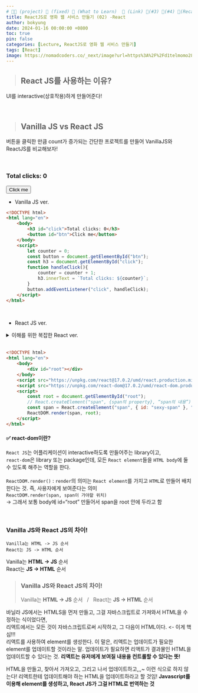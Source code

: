 ```yaml
---
# 👨‍💻 (project) 📌 (fixed) 📖 (What to Learn)  🌱 (Link) 🧷(#3) 📌(#4) 👀(Recap)
title: ReactJS로 영화 웹 서비스 만들기 (02) -React
author: bokyung
date: 2024-01-16 00:00:00 +0800
toc: true
pin: false
categories: [Lecture, ReactJS로 영화 웹 서비스 만들기]
tags: [React]
image: https://nomadcoders.co/_next/image?url=https%3A%2F%2Fd1telmomo28umc.cloudfront.net%2Fmedia%2Fpublic%2Fthumbnails%2Freact-for-beginners.jpeg&w=1920&q=75
---
```


<!--  > 🌱 [Vanilla JS로 크롬 앱 만들기](https://nomadcoders.co/javascript-for-beginners/lobby) -->


> ## React JS를 사용하는 이유?

UI를 interactive(상호작용)하게 만들어준다!

<br>

> ## Vanilla JS  vs  React JS

버튼을 클릭한 만큼 count가 증가되는 간단한 프로젝트를 만들어 VanillaJS와 ReactJS를 비교해보자!

<br>

<html lang="en">
    <body>
        <h3 id="click">Total clicks: 0</h3>
        <button id="btn">Click me</button>
    </body>
    <script>
        let counter = 0;
        const button = document.getElementById("btn");
        const h3 = document.getElementById("click");
        function handleClick(){
            counter = counter + 1;
            h3.innerText = `Total clicks: ${counter}`;
        }
        button.addEventListener("click", handleClick);
    </script>
</html>

<br>

- Vanilla JS ver.

```html
<!DOCTYPE html>
<html lang="en">
    <body>
        <h3 id="click">Total clicks: 0</h3>
        <button id="btn">Click me</button>
    </body>
    <script>
        let counter = 0;
        const button = document.getElementById("btn");
        const h3 = document.getElementById("click");
        function handleClick(){
            counter = counter + 1;
            h3.innerText = `Total clicks: ${counter}`;
        }
        button.addEventListener("click", handleClick);
    </script>
</html>
```

<br>

- React JS ver.

<details>
<summary>이해를 위한 복잡한 React ver.</summary>
<div markdown="1">

```html
<!DOCTYPE html>
<html lang="en">
    <body>
        <div id="root"></div>
    </body>
    <script src="https://unpkg.com/react@17.0.2/umd/react.production.min.js"></script>
    <script src="https://unpkg.com/react-dom@17.0.2/umd/react-dom.production.min.js"></script>
    <script>
        const root = document.getElementById("root");
        // React.createElement("span", {span의 property}, “span의 내용”) -> property는 class name, id, style 등 가능
        const h3 = React.createElement("h3", null, "Hello I'm a h3");
        const btn = React.createElement("button", {
            onClick: () => console.log("im clicked"),
        }, "Click me");
        // 배열을 이용해서 여러 요소를 한번에 render
        const container = React.createElement("div", null, [h3, btn]);
        ReactDOM.render(container, root);
    </script>
</html>
```

</div>
</details>

<br>

```html
<!DOCTYPE html>
<html lang="en">
    <body>
        <div id="root"></div>
    </body>
    <script src="https://unpkg.com/react@17.0.2/umd/react.production.min.js"></script>
    <script src="https://unpkg.com/react-dom@17.0.2/umd/react-dom.production.min.js"></script>
    <script>
        const root = document.getElementById("root");
        // React.createElement("span", {span의 property}, “span의 내용”) -> property는 class name, id도 가능 style도 가능
        const span = React.createElement("span", { id: "sexy-span" }, "Hello I'm a span");
        ReactDOM.render(span, root);
    </script>
</html>
```


#### ✅ react-dom이란?

`React JS`는 어플리케이션이 interactive하도록 만들어주는 library이고, <br>
`react-dom`은 library 또는 package인데, 모든 `React element`들을 `HTML body`에 둘 수 있도록 해주는 역할을 한다. <br><br>
`ReactDOM.render()` : `render`의 의미는 `React element`를 가지고 `HTML`로 만들어 배치한다는 것. 즉, 사용자에게 보여준다는 의미 <br>
`ReactDOM.render(span, span이 가야할 위치)` <br>
-> 그래서 보통 body에 id=“root” 만들어서 span을 root 안에 두라고 함 

<br>

### Vanilla JS와 React JS의 차이!

```
Vanilla는 HTML -> JS 순서
React는 JS -> HTML 순서
```

Vanilla는 **HTML -> JS** 순서 <br>
React는 **JS -> HTML** 순서

> ### Vanilla JS와 React JS의 차이!
> Vanilla는 **HTML -> JS** 순서 &nbsp;&nbsp;/&nbsp;&nbsp;
> React는 **JS -> HTML** 순서

바닐라 JS에서는 HTMLS을 먼저 만들고, 그걸 자바스크립트로 가져와서 HTML을 수정하는 식이었다면,<br>
리액트에서는 모든 것이 자바스크립트로써 시작하고, 그 다음이 HTML이다. <- 이게 핵심!!! <br>
리액트를 사용하여 element를 생성한다. 이 말은, 리액트는 업데이트가 필요한 element를 업데이트할 것이라는 말.
업데이트가 필요하면 리액트가 결과물인 HTML을 업데이트할 수 있다는 것. 
**리액트는 유저에게 보여질 내용을 컨트롤할 수 있다는 뜻!**

HTML을 만들고, 찾아서 가져오고, 그리고 나서 업데이트하고,,,~ 이런 식으로 하지 않는다!
리액트한테 업데이트해야 하는 HTML을 업데이트하라고 할 것임!
**Javascript를 이용해 element를 생성하고, React JS가 그걸 HTML로 번역하는 것**

<br>